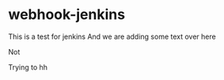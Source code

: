 # webhook-jenkins
This is a test for jenkins
And we are adding some text over here



Not


Trying to hh
